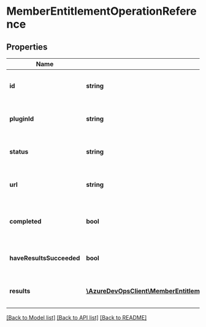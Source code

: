 # MemberEntitlementOperationReference

## Properties
Name | Type | Description | Notes
------------ | ------------- | ------------- | -------------
**id** | **string** | Unique identifier for the operation. | [optional] 
**pluginId** | **string** | Unique identifier for the plugin. | [optional] 
**status** | **string** | The current status of the operation. | [optional] 
**url** | **string** | URL to get the full operation object. | [optional] 
**completed** | **bool** | Operation completed with success or failure | [optional] 
**haveResultsSucceeded** | **bool** | True if all operations were successful | [optional] 
**results** | [**\AzureDevOpsClient\MemberEntitlementManagement\AzureDevOpsClient\MemberEntitlementManagement\Model\OperationResult[]**](OperationResult.md) | List of results for each operation | [optional] 

[[Back to Model list]](../README.md#documentation-for-models) [[Back to API list]](../README.md#documentation-for-api-endpoints) [[Back to README]](../README.md)


